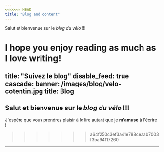 ```yaml
---
<<<<<<< HEAD
title: "Blog and content"
---
```

Salut et bienvenue sur le *blog du vélo* !!!

I hope you enjoy reading as much as I **love** writing!
=======
title: "Suivez le blog"
disable_feed: true
cascade:
  banner:  /images/blog/velo-cotentin.jpg
title: Blog
---
## Salut et bienvenue sur le *blog du vélo* !!!
 J'espère que vous prendrez plaisir à le lire autant que je **m'amuse** à l'écrire !
>>>>>>> a64f250c3ef3a41e788ceaab7003f3ba94117260

<hr>

